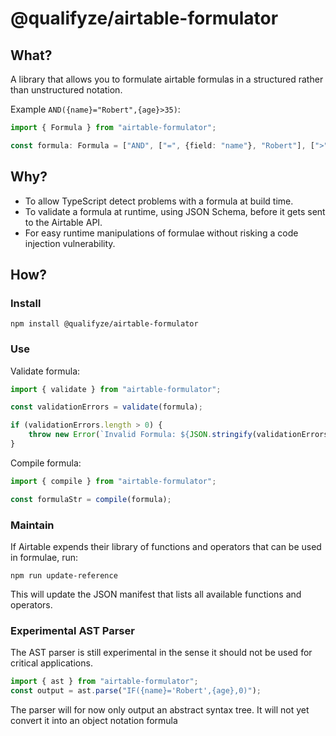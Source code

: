 @qualifyze/airtable-formulator
==============================
## What?
A library that allows you to formulate airtable formulas in a structured rather
than unstructured notation.

Example `AND({name}="Robert",{age}>35)`:

```ts
import { Formula } from "airtable-formulator";

const formula: Formula = ["AND", ["=", {field: "name"}, "Robert"], [">", {field: "age"}, 35]];
```

## Why?
* To allow TypeScript detect problems with a formula at build time.
* To validate a formula at runtime, using JSON Schema, before it gets sent to the Airtable API.
* For easy runtime manipulations of formulae without risking a code injection vulnerability.

## How?

### Install
```
npm install @qualifyze/airtable-formulator
```

### Use
Validate formula:
```ts
import { validate } from "airtable-formulator";

const validationErrors = validate(formula);

if (validationErrors.length > 0) {
    throw new Error(`Invalid Formula: ${JSON.stringify(validationErrors, null, 2)}`);
}
```
Compile formula:

```ts
import { compile } from "airtable-formulator";

const formulaStr = compile(formula);
```

### Maintain
If Airtable expends their library of functions and operators that can be used in formulae, run:

```
npm run update-reference
```

This will update the JSON manifest that lists all available functions and operators.

### Experimental AST Parser

The AST parser is still experimental in the sense it should not be used for critical applications.

```ts
import { ast } from "airtable-formulator";
const output = ast.parse("IF({name}='Robert',{age},0)");
```
The parser will for now only output an abstract syntax tree. It will not yet convert it into an object notation formula
